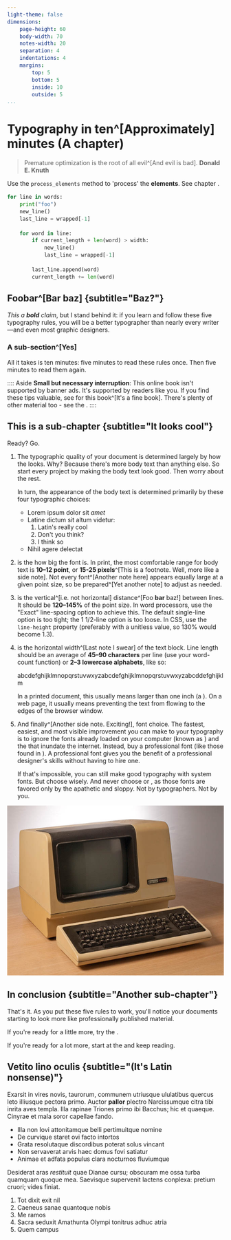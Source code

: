 ```yaml
---
light-theme: false
dimensions:
    page-height: 60
    body-width: 70
    notes-width: 20
    separation: 4
    indentations: 4
    margins:
        top: 5
        bottom: 5
        inside: 10
        outside: 5
...
```


# Typography in ten^[Approximately] minutes (A chapter)

> Premature optimization is the root of all evil^[And evil is bad]. **Donald E. Knuth**

Use the `process_elements` method to 'process' the **elements**. See chapter [](#a-sub-section).

```python
for line in words:
    print("foo")
    new_line()
    last_line = wrapped[-1]

    for word in line:
        if current_length + len(word) > width:
            new_line()
            last_line = wrapped[-1]

        last_line.append(word)
        current_length += len(word)
```

## Foobar^[Bar baz] {subtitle="Baz?"}

*This a **bold** claim*, but I stand behind it: if you learn and follow these five typography rules, you will be a better typographer than nearly every writer—and even most graphic designers.

### A sub-section^[Yes]

All it takes is ten minutes: five minutes to read these rules once. Then five minutes to read them again.

:::: Aside
**Small but necessary interruption**: This online book isn't supported by banner ads. It's supported by readers like you. If you find these tips valuable, see [](#how-to-pay) for this book^[It's a fine book]. There's plenty of other material too - see the [](#table-of-contents).
::::

## This is a sub-chapter {subtitle="It looks cool"}

Ready? Go.

1. The typographic quality of your document is determined largely by how the [](#body-text) looks. Why? Because there's more body text than anything else. So start every project by making the body text look good. Then worry about the rest.

    In turn, the appearance of the body text is determined primarily by these four typographic choices:

    - Lorem ipsum dolor sit *amet*
    - Latine dictum sit altum videtur:
        1. Latin's really cool
        2. Don't you think?
        3. I think so
    - Nihil agere delectat

2. [](#point-size) is the how big the font is. In print, the most comfortable range for body text is **10–12 point**, or **15-25 pixels**^[This is a footnote. Well, more like a side note]. Not every font^[Another note here] appears equally large at a given point size, so be prepared^[Yet another note] to adjust as needed.

3. [](#line-spacing) is the vertical^[i.e. not horizontal] distance^[Foo **bar** baz!] between lines. It should be **120–145%** of the point size. In word processors, use the "Exact" line-spacing option to achieve this. The default single-line option is too tight; the 1 1/2-line option is too loose. In CSS, use the `line-height` property (preferably with a unitless value, so 130% would become 1.3).

4. [](#line-length) is the horizontal width^[Last note I swear] of the text block. Line length should be an average of **45–90 characters** per line (use your word-count function) or **2–3 lowercase alphabets**, like so:
    
    abcdefghijklmnopqrstuvwxyzabcdefghijklmnopqrstuvwxyzabcddefghijklm

    In a printed document, this usually means [](#page-margins) larger than one inch (a [](#typewriter-habit)). On a web page, it usually means preventing the text from flowing to the edges of the browser window.

5. And finally^[Another side note. Exciting!], font choice. The fastest, easiest, and most visible improvement you can make to your typography is to ignore the fonts already loaded on your computer (known as [](#system-fonts)) and the [](#free-fonts) that inundate the internet. Instead, buy a professional font (like those found in [](#font-recommendations)). A professional font gives you the benefit of a professional designer's skills without having to hire one.

    If that's impossible, you can still make good typography with system fonts. But choose wisely. And never choose [](#times-new-roman) or [](#arial), as those fonts are favored only by the apathetic and sloppy. Not by typographers. Not by you.

![Caption](vt100.jpg)

## In conclusion {subtitle="Another sub-chapter"}

That's it. As you put these five rules to work, you'll notice your documents starting to look more like professionally published material.

If you're ready for a little more, try the [](#summary-of-key-rules).

If you're ready for a lot more, start at the [](#foreword) and keep reading.

## Vetito lino oculis {subtitle="(It's Latin nonsense)"}

Exarsit in vires novis, taurorum, communem utriusque ululatibus quercus leto
illiusque pectora primo. Auctor **pallor** plectro Narcissumque citra tibi inrita
aves templa. Illa rapinae Triones primo ibi Bacchus; hic
et quaeque. Cinyrae et mala soror
capellae fando.

- Illa non Iovi attonitamque belli pertimuitque nomine
- De curvique staret ovi facto intortos
- Grata resolutaque discordibus poterat solus vincant
- Non servaverat arvis haec domus fovi satiatur
- Animae et adfata populus clara nocturnos fluviumque

Desiderat aras *restituit* quae Dianae cursu;
obscuram me ossa turba quamquam quoque mea. Saevisque supervenit lactens
conplexa: pretium cruori; vides finiat.

1. Tot dixit exit nil
2. Caeneus sanae quantoque nobis
3. Me ramos
4. Sacra seduxit Amathunta Olympi tonitrus adhuc atria
5. Quem campus


